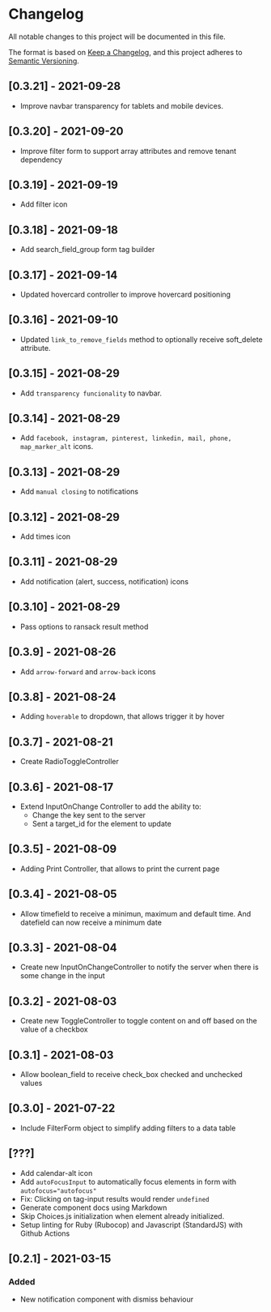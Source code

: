 # Changelog

All notable changes to this project will be documented in this file.

The format is based on [Keep a Changelog](https://keepachangelog.com/en/1.0.0/),
and this project adheres to [Semantic Versioning](https://semver.org/spec/v2.0.0.html).

## [0.3.21] - 2021-09-28
- Improve navbar transparency for tablets and mobile devices.

## [0.3.20] - 2021-09-20

- Improve filter form to support array attributes and remove tenant dependency

## [0.3.19] - 2021-09-19

- Add filter icon

## [0.3.18] - 2021-09-18

- Add search_field_group form tag builder

## [0.3.17] - 2021-09-14

- Updated hovercard controller to improve hovercard positioning

## [0.3.16] - 2021-09-10

- Updated `link_to_remove_fields` method to optionally receive soft_delete attribute.

## [0.3.15] - 2021-08-29

- Add `transparency funcionality` to navbar.

## [0.3.14] - 2021-08-29

- Add `facebook, instagram, pinterest, linkedin, mail, phone, map_marker_alt` icons.

## [0.3.13] - 2021-08-29

- Add `manual closing` to notifications

## [0.3.12] - 2021-08-29

- Add times icon

## [0.3.11] - 2021-08-29

- Add notification (alert, success, notification) icons

## [0.3.10] - 2021-08-29

- Pass options to ransack result method

## [0.3.9] - 2021-08-26

- Add `arrow-forward` and `arrow-back` icons

## [0.3.8] - 2021-08-24

- Adding `hoverable` to dropdown, that allows trigger it by hover

## [0.3.7] - 2021-08-21

- Create RadioToggleController

## [0.3.6] - 2021-08-17

- Extend InputOnChange Controller to add the ability to:
  - Change the key sent to the server
  - Sent a target_id for the element to update

## [0.3.5] - 2021-08-09

- Adding Print Controller, that allows to print the current page

## [0.3.4] - 2021-08-05

- Allow timefield to receive a minimun, maximum and default time. And datefield can now receive a minimum date

## [0.3.3] - 2021-08-04

- Create new InputOnChangeController to notify the server when there is some change in the input

## [0.3.2] - 2021-08-03

- Create new ToggleController to toggle content on and off based on the value of a checkbox

## [0.3.1] - 2021-08-03

- Allow boolean_field to receive check_box checked and unchecked values

## [0.3.0] - 2021-07-22

- Include FilterForm object to simplify adding filters to a data table

## [???]

- Add calendar-alt icon
- Add `autoFocusInput` to automatically focus elements in form with `autofocus="autofocus"`
- Fix: Clicking on tag-input results would render `undefined`
- Generate component docs using Markdown
- Skip Choices.js initialization when element already initialized.
- Setup linting for Ruby (Rubocop) and Javascript (StandardJS) with Github Actions

## [0.2.1] - 2021-03-15

### Added

- New notification component with dismiss behaviour
